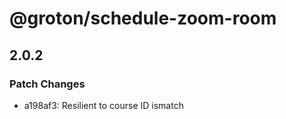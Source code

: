 # @groton/schedule-zoom-room

## 2.0.2

### Patch Changes

- a198af3: Resilient to course ID ismatch
